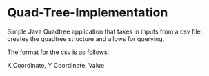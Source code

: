 # Quad-Tree-Implementation
Simple Java Quadtree application that takes in inputs from a csv file, creates the quadtree structure and allows for querying.

The format for the csv is as follows:

X Coordinate, Y Coordinate, Value

